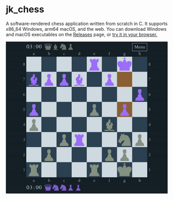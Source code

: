 # jk_chess

A software-rendered chess application written from scratch in C. It supports x86_64 Windows, arm64
macOS, and the web. You can download Windows and macOS executables on the
[Releases](https://github.com/jeremiahkellick/jk_repo/releases) page, or
[try it in your browser.](https://chess.jeremiahkellick.com/)

![Demo Gif](/jk_assets/chess/chess.gif)
